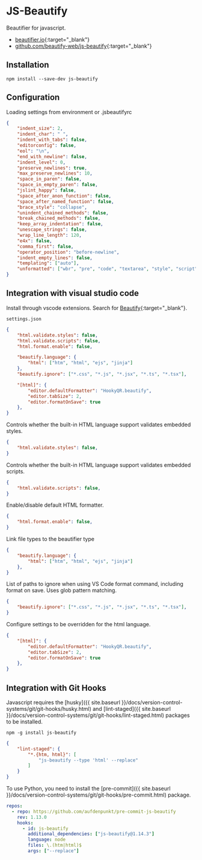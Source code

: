 # JS-Beautify

Beautifier for javascript.

- [beautifier.io](https://beautifier.io/){:target="_blank"}
- [github.com/beautify-web/js-beautify](https://github.com/beautify-web/js-beautify){:target="_blank"}

## Installation

```shell
npm install --save-dev js-beautify
```

## Configuration

Loading settings from environment or .jsbeautifyrc

```json
{
    "indent_size": 2,
    "indent_char": " ",
    "indent_with_tabs": false,
    "editorconfig": false,
    "eol": "\n",
    "end_with_newline": false,
    "indent_level": 0,
    "preserve_newlines": true,
    "max_preserve_newlines": 10,
    "space_in_paren": false,
    "space_in_empty_paren": false,
    "jslint_happy": false,
    "space_after_anon_function": false,
    "space_after_named_function": false,
    "brace_style": "collapse",
    "unindent_chained_methods": false,
    "break_chained_methods": false,
    "keep_array_indentation": false,
    "unescape_strings": false,
    "wrap_line_length": 120,
    "e4x": false,
    "comma_first": false,
    "operator_position": "before-newline",
    "indent_empty_lines": false,
    "templating": ["auto"],
    "unformatted": ["wbr", "pre", "code", "textarea", "style", "script"]
}
```

## Integration with visual studio code

Install through vscode extensions. Search for [Beautify](https://marketplace.visualstudio.com/items?itemName=HookyQR.beautify){:target="_blank"}.

`settings.json`

```json
{
    "html.validate.styles": false,
    "html.validate.scripts": false,
    "html.format.enable": false,

    "beautify.language": {
        "html": ["htm", "html", "ejs", "jinja"]
    },
    "beautify.ignore": ["*.css", "*.js", "*.jsx", "*.ts", "*.tsx"],

    "[html]": {
        "editor.defaultFormatter": "HookyQR.beautify",
        "editor.tabSize": 2,
        "editor.formatOnSave": true
    },
}
```

Controls whether the built-in HTML language support validates embedded styles.

```json
{
    "html.validate.styles": false,
}
```

Controls whether the built-in HTML language support validates embedded scripts.

```json
{
    "html.validate.scripts": false,
}
```

Enable/disable default HTML formatter.

```json
{
    "html.format.enable": false,
}
```

Link file types to the beautifier type

```json
{
    "beautify.language": {
        "html": ["htm", "html", "ejs", "jinja"]
    },
}
```

List of paths to ignore when using VS Code format command, including format on save. Uses glob pattern matching.

```json
{
    "beautify.ignore": ["*.css", "*.js", "*.jsx", "*.ts", "*.tsx"],
}
```

Configure settings to be overridden for the html language.

```json
{
    "[html]": {
        "editor.defaultFormatter": "HookyQR.beautify",
        "editor.tabSize": 2,
        "editor.formatOnSave": true
    },
}
```

## Integration with Git Hooks

Javascript requires the [husky]({{ site.baseurl }}/docs/version-control-systems/git/git-hooks/husky.html) and [lint-staged]({{ site.baseurl }}/docs/version-control-systems/git/git-hooks/lint-staged.html) packages to be installed.

```shell
npm -g install js-beautify
```

```json
{
    "lint-staged": {
        "*.{htm, html}": [
            "js-beautify --type 'html' --replace"
        ]
    }
}
```

To use Python, you need to install the [pre-commit]({{ site.baseurl }}/docs/version-control-systems/git/git-hooks/pre-commit.html) package.

```yaml
repos:
  - repo: https://github.com/aufdenpunkt/pre-commit-js-beautify
    rev: 1.13.0
    hooks:
      - id: js-beautify
        additional_dependencies: ["js-beautify@1.14.3"]
        language: node
        files: \.(htm|html)$
        args: ["--replace"]
```
